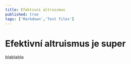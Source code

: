 ```yaml
---
title: Efektivní altruismus
published: true
tags: ['Markdown','Test files']
---
```


# Efektivní altruismus je super

blablabla